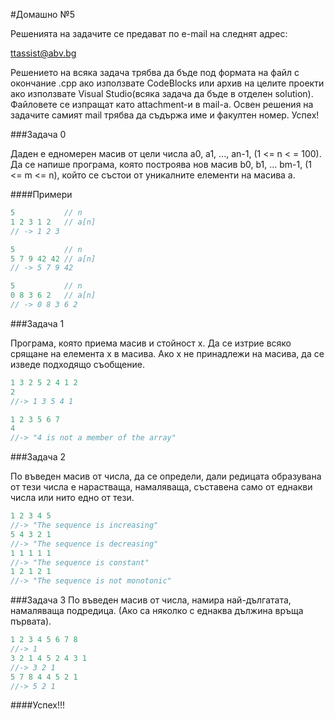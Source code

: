#Домашно №5

Решенията на задачите се предават по e-mail на следнят адрес:

ttassist@abv.bg

Решението на всяка задача трябва да бъде под формата на файл с окончание .cpp ако използвате CodeBlocks или архив на целите проекти ако използвате Visual Studio(всяка задача да бъде в отделен solution). Файловете се изпращат като attachment-и в mail-a. Освен решения на задачите самият mail трябва да съдържа име и факултен номер. Успех!

###Задача 0

Даден е едномерен масив от цели числа a0, a1, ..., an-1, (1 <= n < = 100). Да се напише програма, която построява нов масив b0, b1, ... bm-1, (1 <= m <= n), който се състои от уникалните елементи на масива a.

####Примери

```c++
5           // n
1 2 3 1 2   // a[n]
// -> 1 2 3

5           // n
5 7 9 42 42 // a[n]
// -> 5 7 9 42

5           // n
0 8 3 6 2   // a[n]
// -> 0 8 3 6 2
```

###Задача 1

Програма, която приема масив и стойност x. Да се изтрие всяко срящане на елемента x в масива. Ако x не принадлежи на масива, да се изведе подходящо съобщение.

```c++
1 3 2 5 2 4 1 2
2
//-> 1 3 5 4 1 

1 2 3 5 6 7
4
//-> "4 is not a member of the array"
```

###Задача 2

По въведен масив от числа, да се определи, дали редицата образувана от тези числа е нарастваща, намаляваща, съставена само от еднакви числа или нито едно от тези. 

```c++
1 2 3 4 5
//-> "The sequence is increasing"
5 4 3 2 1
//-> "The sequence is decreasing"
1 1 1 1 1 
//-> "The sequence is constant"
1 2 1 2 1
//-> "The sequence is not monotonic"
```

###Задача 3
По въведен масив от числа, намира най-дългатата, намаляваща подредица. (Ако са няколко с еднаква дължина връща първата).

```c++
1 2 3 4 5 6 7 8 
//-> 1
3 2 1 4 5 2 4 3 1
//-> 3 2 1
5 7 8 4 4 5 2 1
//-> 5 2 1

```

####Успех!!!
